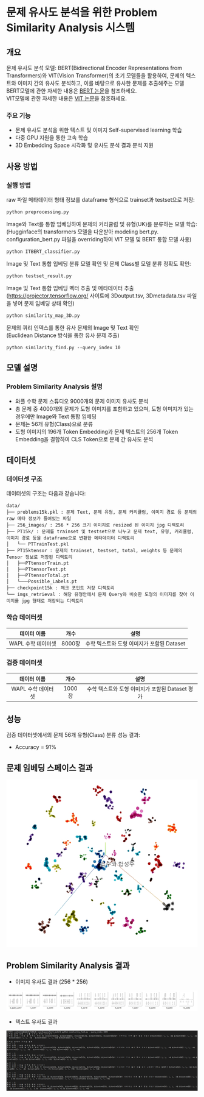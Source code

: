# 문제 유사도 분석을 위한 Problem Similarity Analysis 시스템

## 개요

문제 유사도 분석 모델: BERT(Bidirectional Encoder Representations from Transformers)와 VIT(Vision Transformer)의 초기 모델들을 활용하여, 문제의 텍스트와 이미지 간의 유사도 분석하고, 이를 바탕으로 유사한 문제를 추출해주는 모델   
BERT모델에 관한 자세한 내용은 [BERT 논문](https://arxiv.org/pdf/1810.04805)을 참조하세요.   
VIT모델에 관한 자세한 내용은 [VIT 논문](https://arxiv.org/pdf/2010.11929)을 참조하세요.   

### 주요 기능
- 문제 유사도 분석을 위한 텍스트 및 이미지 Self-supervised learning 학습
- 다중 GPU 지원을 통한 고속 학습
- 3D Embedding Space 시각화 및 유사도 분석 결과 분석 지원

## 사용 방법

### 실행 방법
raw 파일 메타데이터 형태 정보를 dataframe 형식으로 trainset과 testset으로 저장:
```shell
python preprocessing.py
```
Image와 Text를 통합 임베딩하여 문제의 커리큘럼 및 유형(UK)를 분류하는 모델 학습:   
(Hugginface의 transformers 모델을 다운받아 modeling bert.py. configuration_bert.py 파일을 overriding하여 VIT 모델 및 BERT 통합 모델 사용)
```shell
python ITBERT_classifier.py
```
Image 및 Text 통합 입베딩 분류 모델 확인 및 문제 Class별 모델 분류 정확도 확인:
```shell
python testset_result.py
```
Image 및 Text 통합 입베딩 벡터 추출 및 메타데이터 추출   
(https://projector.tensorflow.org/ 사이트에 3Doutput.tsv, 3Dmetadata.tsv 파일을 넣어 문제 임베딩 상태 확인)
```shell
python similarity_map_3D.py
```
문제의 쿼리 인덱스를 통한 유사 문제의 Image 및 Text 확인   
(Euclidean Distance 방식을 통한 유사 문제 추출)
```shell
python similarity_find.py --query_index 10
```

## 모델 설명

### Problem Similarity Analysis 설명
- 와플 수학 문제 스튜디오 9000개의 문제 이미지 유사도 분석
- 총 문제 중 4000개의 문제가 도형 이미지를 포함하고 있으며, 도형 이미지가 있는 경우에만 Image와 Text 통합 임베딩
- 문제는 56개 유형(Class)으로 분류
- 도형 이미지의 196개 Token Embedding과 문제 텍스트의 256개 Token Embedding을 결합하여 CLS Token으로 문제 간 유사도 분석

## 데이터셋

### 데이터셋 구조
데이터셋의 구조는 다음과 같습니다:
```shell
data/
├── problems15k.pkl : 문제 Text, 문제 유형, 문제 커리큘럼, 이미지 경로 등 문제의 raw 메타 정보가 들어있는 파일
├── 256_images/ : 256 * 256 크기 이미지로 resized 된 이미지 jpg 디렉토리
├── PT15k/ : 문제를 trainset 및 testset으로 나누고 문제 text, 유형, 커리큘럼, 이미지 경로 등을 dataframe으로 변환한 메타데이터 디렉토리
│   └── PTTrainTest.pkl
├── PT15ktensor : 문제의 trainset, testset, total, weights 등 문제의 Tensor 정보로 저장된 디렉토리
│   ├──PTtensorTrain.pt
│   ├──PTtensorTest.pt
│   ├──PTtensorTotal.pt
│   └───Possible_Labels.pt
├── checkpoint15k : 체크 포인트 저장 디렉토리
└── imgs_retrieval : 해당 유형안에서 문제 Query와 비슷한 도형의 이미지를 찾아 이미지를 jpg 형태로 저장되는 디렉토리
```

### 학습 데이터셋
|데이터 이름|개수|설명|
|:---:|:---:|:---:|
|WAPL 수학 데이터셋|8000장|수학 텍스트와 도형 이미지가 포함된 Dataset|

### 검증 데이터셋
|데이터 이름|개수|설명|
|:---:|:---:|:---:|
|WAPL 수학 데이터셋|1000장|수학 텍스트와 도형 이미지가 포함된 Dataset 평가|

## 성능

검증 데이터셋에서의 문제 56개 유형(Class) 분류 성능 결과:
 - Accuracy = 91%

## 문제 임베딩 스페이스 결과

![문제_임베딩_스페이스](figures/문제_임베딩_스페이스.jpg)


## Problem Similarity Analysis 결과

- 이미지 유사도 결과 (256 * 256)

![이미지_유사도_결과](figures/Image_유사도_결과.jpg)


- 텍스트 유사도 결과

![텍스트_유사도_결과](figures/Text_유사도_결과.jpg)
